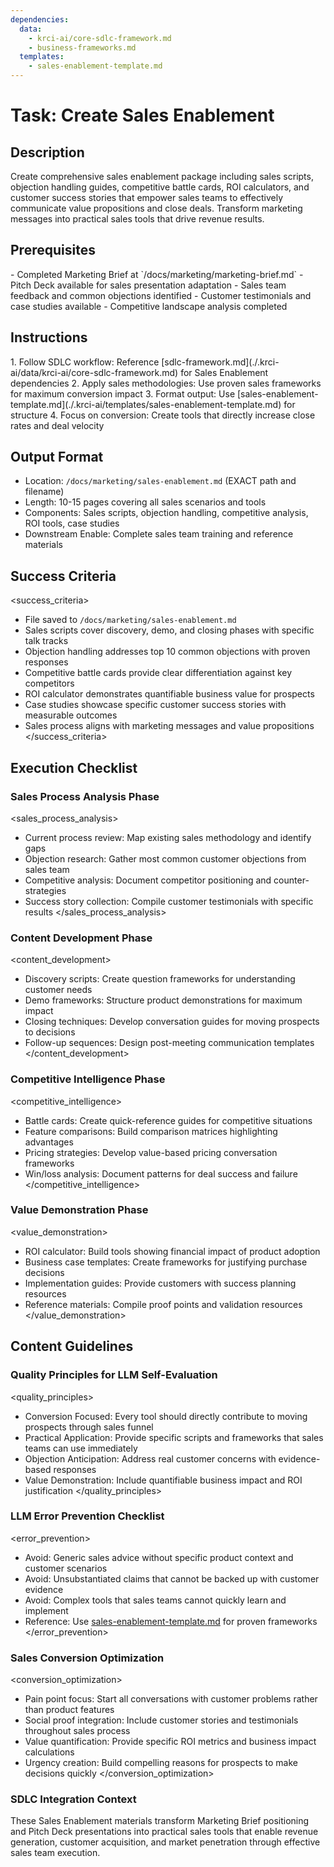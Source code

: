 ```yaml
---
dependencies:
  data:
    - krci-ai/core-sdlc-framework.md
    - business-frameworks.md
  templates:
    - sales-enablement-template.md
---
```


# Task: Create Sales Enablement

## Description

Create comprehensive sales enablement package including sales scripts, objection handling guides, competitive battle cards, ROI calculators, and customer success stories that empower sales teams to effectively communicate value propositions and close deals. Transform marketing messages into practical sales tools that drive revenue results.

## Prerequisites

<prerequisites>
- Completed Marketing Brief at `/docs/marketing/marketing-brief.md`
- Pitch Deck available for sales presentation adaptation
- Sales team feedback and common objections identified
- Customer testimonials and case studies available
- Competitive landscape analysis completed
</prerequisites>

## Instructions

<instructions>
1. Follow SDLC workflow: Reference [sdlc-framework.md](./.krci-ai/data/krci-ai/core-sdlc-framework.md) for Sales Enablement dependencies
2. Apply sales methodologies: Use proven sales frameworks for maximum conversion impact
3. Format output: Use [sales-enablement-template.md](./.krci-ai/templates/sales-enablement-template.md) for structure
4. Focus on conversion: Create tools that directly increase close rates and deal velocity
</instructions>

## Output Format

- Location: `/docs/marketing/sales-enablement.md` (EXACT path and filename)
- Length: 10-15 pages covering all sales scenarios and tools
- Components: Sales scripts, objection handling, competitive analysis, ROI tools, case studies
- Downstream Enable: Complete sales team training and reference materials

## Success Criteria

<success_criteria>
- File saved to `/docs/marketing/sales-enablement.md`
- Sales scripts cover discovery, demo, and closing phases with specific talk tracks
- Objection handling addresses top 10 common objections with proven responses
- Competitive battle cards provide clear differentiation against key competitors
- ROI calculator demonstrates quantifiable business value for prospects
- Case studies showcase specific customer success stories with measurable outcomes
- Sales process aligns with marketing messages and value propositions
</success_criteria>

## Execution Checklist

### Sales Process Analysis Phase

<sales_process_analysis>
- Current process review: Map existing sales methodology and identify gaps
- Objection research: Gather most common customer objections from sales team
- Competitive analysis: Document competitor positioning and counter-strategies
- Success story collection: Compile customer testimonials with specific results
</sales_process_analysis>

### Content Development Phase

<content_development>
- Discovery scripts: Create question frameworks for understanding customer needs
- Demo frameworks: Structure product demonstrations for maximum impact
- Closing techniques: Develop conversation guides for moving prospects to decisions
- Follow-up sequences: Design post-meeting communication templates
</content_development>

### Competitive Intelligence Phase

<competitive_intelligence>
- Battle cards: Create quick-reference guides for competitive situations
- Feature comparisons: Build comparison matrices highlighting advantages
- Pricing strategies: Develop value-based pricing conversation frameworks
- Win/loss analysis: Document patterns for deal success and failure
</competitive_intelligence>

### Value Demonstration Phase

<value_demonstration>
- ROI calculator: Build tools showing financial impact of product adoption
- Business case templates: Create frameworks for justifying purchase decisions
- Implementation guides: Provide customers with success planning resources
- Reference materials: Compile proof points and validation resources
</value_demonstration>

## Content Guidelines

### Quality Principles for LLM Self-Evaluation

<quality_principles>
- Conversion Focused: Every tool should directly contribute to moving prospects through sales funnel
- Practical Application: Provide specific scripts and frameworks that sales teams can use immediately
- Objection Anticipation: Address real customer concerns with evidence-based responses
- Value Demonstration: Include quantifiable business impact and ROI justification
</quality_principles>

### LLM Error Prevention Checklist

<error_prevention>
- Avoid: Generic sales advice without specific product context and customer scenarios
- Avoid: Unsubstantiated claims that cannot be backed up with customer evidence
- Avoid: Complex tools that sales teams cannot quickly learn and implement
- Reference: Use [sales-enablement-template.md](./.krci-ai/templates/sales-enablement-template.md) for proven frameworks
</error_prevention>

### Sales Conversion Optimization

<conversion_optimization>
- Pain point focus: Start all conversations with customer problems rather than product features
- Social proof integration: Include customer stories and testimonials throughout sales process
- Value quantification: Provide specific ROI metrics and business impact calculations
- Urgency creation: Build compelling reasons for prospects to make decisions quickly
</conversion_optimization>

### SDLC Integration Context

These Sales Enablement materials transform Marketing Brief positioning and Pitch Deck presentations into practical sales tools that enable revenue generation, customer acquisition, and market penetration through effective sales team execution.
